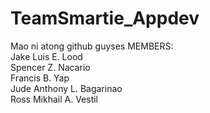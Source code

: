 # TeamSmartie_Appdev
Mao ni atong github guyses
MEMBERS:\
Jake Luis E. Lood\
Spencer Z. Nacario\
Francis B. Yap\
Jude Anthony L. Bagarinao\
Ross Mikhail A. Vestil